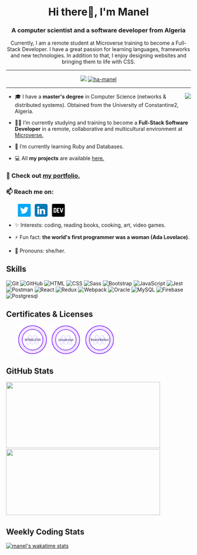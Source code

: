 <h1 align="center"> Hi there👋, I'm Manel</h1>
<h3 align="center">A computer scientist and a software developer from Algeria</h3>

<p align="center">Currently, I am a remote student at Microverse training to become a Full-Stack Developer. I have a great passion for learning languages, frameworks and new technologies. In addition to that, I enjoy designing websites and bringing them to life with CSS.</p>

---

<div align="center">
  <! -- <img src="https://badges.pufler.dev/visits/ha-manel/ha-manel?color=3f37c9">
  <img src="https://komarev.com/ghpvc/?username=ha-manel&color=3f37c9">
  <a href = "https://commits.top/algeria.html" target="_blank">
		<img src="https://ennsz4wdh58yl60.m.pipedream.net" alt="ha-manel" target="_blank"/> 
	</a>
</div>

---

<img align="right" src="https://media2.giphy.com/media/L1R1tvI9svkIWwpVYr/giphy.gif?cid=790b76112be03f92de5e356ca9c83066f76d54710feb3b75&rid=giphy.gif&ct=g">
	
- 🎓 I have a **master's degree** in Computer Science (networks & distributed systems). Obtained from the University of Constantine2, Algeria.

- 👩‍💻 I’m currently studying and training to become a **Full-Stack Software Developer** in a remote, collaborative and multicultural environment at [Microverse.](https://github.com/microverseinc)

- 🌱 I’m currently learning Ruby and Databases.

- 💻 All **my projects** are available [here.](https://github.com/ha-manel?tab=repositories)

### 🚀 Check out [my portfolio.](https://manel-portfolio.herokuapp.com/)

### 📫 Reach me on:

<p align="left">
&nbsp; &nbsp; &nbsp; &nbsp; <a href="https://twitter.com/ha_manel_" target="_blank"><img align="center" src="./images/twitter.png" alt="twitter" width="35" /></a> &nbsp;
<a href="https://www.linkedin.com/in/manel-hammouche/" target="_blank"><img align="center" src="./images/linkedin.png" alt="linkedin" width="35" /></a> &nbsp;
<a href="https://dev.to/hamanel" target="_blank"><img align="center" src="./images/dev.png" alt="dev community" width="35" /></a>
</p>

- ✨ Interests: coding, reading books, cooking, art, video games.

- ⚡ Fun fact: **the world's first programmer was a woman (Ada Lovelace)**.

- 👩 Pronouns: she/her.

<h2 align="left">Skills</h2>
<p align="left">
<div>
	<img height="50" src="https://user-images.githubusercontent.com/25181517/117364277-fc4eb280-aebd-11eb-8769-a3583c6a2037.png" alt="Git" title="Git" />
	<img height="50" src="https://user-images.githubusercontent.com/25181517/117364276-fc4eb280-aebd-11eb-92ba-8a6ef74b7313.png" alt="GitHub" title="GitHub" />
	<img height="50" src="https://user-images.githubusercontent.com/25181517/117447535-f00a3a00-af3d-11eb-89bf-45aaf56dbaf1.png" alt="HTML" title="HTML" />
	<img height="50" src="https://user-images.githubusercontent.com/25181517/117447663-0fa16280-af3e-11eb-8677-bcf8e4f8e298.png" alt="CSS" title="CSS" />
	<img height="50" src="https://github.com/get-icon/geticon/raw/master/icons/sass.svg" alt="Sass" title="Sass" />
	<img height="50" src="https://user-images.githubusercontent.com/25181517/121402101-c89df700-c959-11eb-8b4a-bbadf9e84b30.png" alt="Bootstrap" title="Bootstrap" />
	<img height="50" src="https://user-images.githubusercontent.com/25181517/117447155-6a868a00-af3d-11eb-9cfe-245df15c9f3f.png" alt="JavaScript" title="JavaScript" />
	<img height="50" src="https://github.com/get-icon/geticon/raw/master/icons/jest.svg" alt="Jest" title="Jest" />
	<img height="50" src="https://user-images.githubusercontent.com/25181517/121302453-01a67f00-c8fa-11eb-8c86-2ee00734c9a8.png" alt="Postman" title="Postman" />
	<img height="50" src="https://github.com/get-icon/geticon/raw/master/icons/react.svg" alt="React" title="React" />
	<img height="50" src="https://github.com/get-icon/geticon/raw/master/icons/redux.svg" alt="Redux" title="Redux" />
	<img height="50" src="https://github.com/get-icon/geticon/raw/master/icons/webpack.svg" alt="Webpack" title="Webpack" />
	<img height="50" src="https://user-images.githubusercontent.com/25181517/117208736-bdedc080-adf5-11eb-912f-61c7d43705f6.png" alt="Oracle" title="Oracle" />
	<img height="50" src="https://github.com/get-icon/geticon/raw/master/icons/mysql.svg" alt="MySQL" title="MySQL" />
	<img height="50" src="https://github.com/get-icon/geticon/raw/master/icons/firebase.svg" alt="Firebase" title="Firebase" />
	<img height="50" src="https://github.com/get-icon/geticon/raw/master/icons/postgresql.svg" alt="Postgresql" title="Postgresql" />
</div>
</p>

<h2 align="left">Certificates & Licenses</h2>
<p align="left">
  &nbsp; &nbsp; &nbsp; &nbsp; <a href="https://www.credential.net/a4e97cb8-cbf4-4e53-beb3-7882f6e8947e#gs.xs1jdm" target="blank"><img src="./images/html-css-badge.png" width="80"></a> &nbsp; <a href="https://www.credential.net/541a98e8-077e-4012-99a1-4064e1f899ce#gs.1jpmti" target="blank"><img src="./images/js-badge.png" width="80"></a> &nbsp; <a href="https://www.credential.net/acfff22f-8454-49f9-94cc-412a45474831#gs.6nv43p" target="blank"><img src="./images/react-badge.png" width="80"></a>
</p>

<h2 align ="left">GitHub Stats</h2>
<div>
  <img height="180" width="420" src="https://github-readme-stats-eight-theta.vercel.app/api?username=ha-manel&show_icons=true&theme=nightowl&count_private=true"/>
  <img height="180" width="420" src="https://github-readme-stats.vercel.app/api/top-langs/?username=ha-manel&show_icons=true&theme=nightowl&layout=compact"/>
</div>

<h2>Weekly Coding Stats</h2>


[![manel's wakatime stats](https://github-readme-stats.vercel.app/api/wakatime?username=ha_manel&theme=nightowl)](https://github.com/anuraghazra/github-readme-stats)
